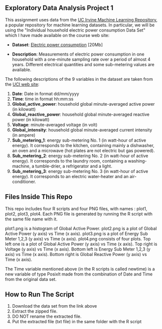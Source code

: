 ## Exploratory Data Analysis Project 1

This assignment uses data from
the <a href="http://archive.ics.uci.edu/ml/">UC Irvine Machine
Learning Repository</a>, a popular repository for machine learning
datasets. In particular, we will be using the "Individual household
electric power consumption Data Set" which I have made available on
the course web site:


* <b>Dataset</b>: <a href="https://d396qusza40orc.cloudfront.net/exdata%2Fdata%2Fhousehold_power_consumption.zip">Electric power consumption</a> [20Mb]

* <b>Description</b>: Measurements of electric power consumption in
one household with a one-minute sampling rate over a period of almost
4 years. Different electrical quantities and some sub-metering values
are available.


The following descriptions of the 9 variables in the dataset are taken
from
the <a href="https://archive.ics.uci.edu/ml/datasets/Individual+household+electric+power+consumption">UCI
web site</a>:

<ol>
<li><b>Date</b>: Date in format dd/mm/yyyy </li>
<li><b>Time</b>: time in format hh:mm:ss </li>
<li><b>Global_active_power</b>: household global minute-averaged active power (in kilowatt) </li>
<li><b>Global_reactive_power</b>: household global minute-averaged reactive power (in kilowatt) </li>
<li><b>Voltage</b>: minute-averaged voltage (in volt) </li>
<li><b>Global_intensity</b>: household global minute-averaged current intensity (in ampere) </li>
<li><b>Sub_metering_1</b>: energy sub-metering No. 1 (in watt-hour of active energy). It corresponds to the kitchen, containing mainly a dishwasher, an oven and a microwave (hot plates are not electric but gas powered). </li>
<li><b>Sub_metering_2</b>: energy sub-metering No. 2 (in watt-hour of active energy). It corresponds to the laundry room, containing a washing-machine, a tumble-drier, a refrigerator and a light. </li>
<li><b>Sub_metering_3</b>: energy sub-metering No. 3 (in watt-hour of active energy). It corresponds to an electric water-heater and an air-conditioner.</li>
</ol>

## Files Inside This Repo

This repo includes four R scripts and four PNG files, with names : plot1, plot2, plot3, plot4. Each PNG file is generated by running the R script with the same file name with it.

plot1.png is a histogram of Global Active Power.
plot2.png is a plot of Global Active Power (y axis) vs Time (x axis).
plot3.png is a plot of Energy Sub Meter 1,2,3 (y axis) vs Time (x axis).
plot4.png consists of four plots. Top left one is a plot of Global Active Power (y axis) vs Time (x axis).
Top right is Voltage (y axis) vs Time (x axis).
Bottom left is Energy Sub Meter 1,2,3 (y axis) vs Time (x axis).
Bottom right is Global Reactive Power (y axis) vs Time (x axis).

The Time variable mentioned above (in the R scripts is called newtime) is a new variable of type Posixlt made from the combination of Date and Time from the original data set. 

## How to Run The Script

1. Download the data set from the link above
2. Extract the zipped file. 
3. DO NOT rename the extracted file.
4. Put the extracted file (txt file) in the same folder with the R script
